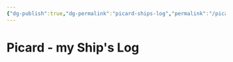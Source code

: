 ```yaml
---
{"dg-publish":true,"dg-permalink":"picard-ships-log","permalink":"/picard-ships-log/"}
---
```



# Picard - my Ship's Log